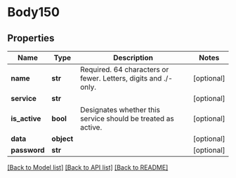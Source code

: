 # Body150

## Properties
Name | Type | Description | Notes
------------ | ------------- | ------------- | -------------
**name** | **str** | Required. 64 characters or fewer. Letters, digits and ./- only. | [optional] 
**service** | **str** |  | [optional] 
**is_active** | **bool** | Designates whether this service should be treated as active.  | [optional] 
**data** | **object** |  | [optional] 
**password** | **str** |  | [optional] 

[[Back to Model list]](../README.md#documentation-for-models) [[Back to API list]](../README.md#documentation-for-api-endpoints) [[Back to README]](../README.md)

